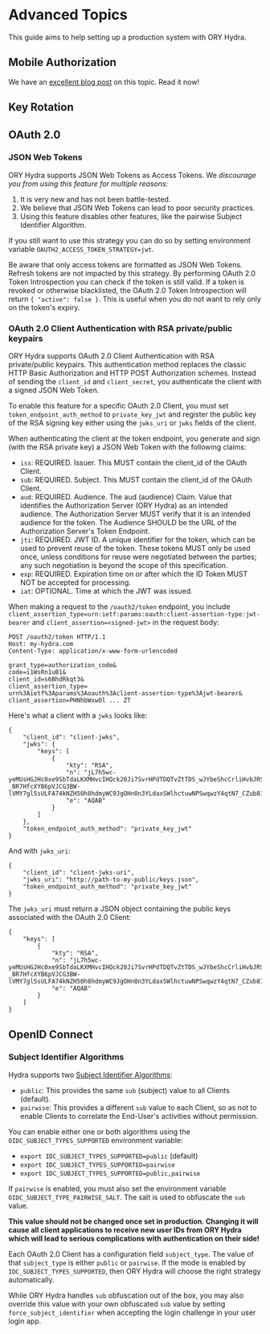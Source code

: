 # Advanced Topics

This guide aims to help setting up a production system with ORY Hydra.

<!-- toc -->

## Mobile Authorization

We have an [excellent blog post](https://www.ory.sh/oauth2-for-mobile-app-spa-browser) on this topic. Read it now!

## Key Rotation



## OAuth 2.0

### JSON Web Tokens

ORY Hydra supports JSON Web Tokens as Access Tokens. We *discourage you from using this feature for multiple reasons:*

1. It is very new and has not been battle-tested.
2. We believe that JSON Web Tokens can lead to poor security practices.
3. Using this feature disables other features, like the pairwise Subject Identifier Algorithm.

If you still want to use this strategy you can do so by setting environment variable `OAUTH2_ACCESS_TOKEN_STRATEGY=jwt`.

Be aware that only access tokens are formatted as JSON Web Tokens. Refresh tokens are not impacted by this strategy.
By performing OAuth 2.0 Token Introspection you can check if the token is still valid. If a token is revoked or otherwise
blacklisted, the OAuth 2.0 Token Introspection will return `{ "active": false }`. This is useful when you do not want
to rely only on the token's expiry.

### OAuth 2.0 Client Authentication with RSA private/public keypairs

ORY Hydra supports OAuth 2.0 Client Authentication with RSA private/public keypairs. This authentication method
replaces the classic HTTP Basic Authorization and HTTP POST Authorization schemes. Instead of sending the `client_id`
and `client_secret`, you authenticate the client with a signed JSON Web Token.

To enable this feature for a specific OAuth 2.0 Client, you must set `token_endpoint_auth_method` to `private_key_jwt`
and register the public key of the RSA signing key either using the `jwks_uri` or `jwks` fields of the client.

When authenticating the client at the token endpoint, you generate and sign (with the RSA private key) a JSON Web Token
with the following claims:

* `iss`: REQUIRED. Issuer. This MUST contain the client_id of the OAuth Client.
* `sub`: REQUIRED. Subject. This MUST contain the client_id of the OAuth Client.
* `aud`: REQUIRED. Audience. The aud (audience) Claim. Value that identifies the Authorization Server (ORY Hydra) as an
intended audience. The Authorization Server MUST verify that it is an intended audience for the token.
The Audience SHOULD be the URL of the Authorization Server's Token Endpoint.
* `jti`: REQUIRED. JWT ID. A unique identifier for the token, which can be used to prevent reuse of the token.
These tokens MUST only be used once, unless conditions for reuse were negotiated between the parties; any such
negotiation is beyond the scope of this specification.
* `exp`: REQUIRED. Expiration time on or after which the ID Token MUST NOT be accepted for processing.
* `iat`: OPTIONAL. Time at which the JWT was issued.

When making a request to the `/oauth2/token` endpoint, you include `client_assertion_type=urn:ietf:params:oauth:client-assertion-type:jwt-bearer`
and `client_assertion=<signed-jwt>` in the request body:

```
POST /oauth2/token HTTP/1.1
Host: my-hydra.com
Content-Type: application/x-www-form-urlencoded

grant_type=authorization_code&
code=i1WsRn1uB1&
client_id=s6BhdRkqt3&
client_assertion_type=
urn%3Aietf%3Aparams%3Aoauth%3Aclient-assertion-type%3Ajwt-bearer&
client_assertion=PHNhbWxwOl ... ZT
```

Here's what a client with a `jwks` looks like:

```
{
    "client_id": "client-jwks",
    "jwks": {
        "keys": [
            {
                "kty": "RSA",
                "n": "jL7h5wc-yeMUsHGJHc0xe9SbTdaLKXMHvcIHQck20Ji7SvrHPdTDQTvZtTDS_wJYbeShcCrliHvbJRSZhtEe0mPJpyWg3O_HkKy6_SyHepLK-_BR7HfcXYB6pVJCG3BW-lVMY7gl5sULFA74kNZH50h8hdmyWC9JgOHn0n3YLdaxSWlhctuwNPSwqwzY4qtN7_CZub81SXWpKiwj4UpyB10b8rM8qn35FS1hfsaFCVi0gQpd4vFDgFyqqpmiwq8oMr8RZ2mf0NMKCP3RXnMhy9Yq8O7lgG2t6g1g9noWbzZDUZNc54tv4WGFJ_rJZRz0jE_GR6v5sdqsDTdjFquPlQ",
                "e": "AQAB"
            }
        ]
    },
    "token_endpoint_auth_method": "private_key_jwt"
}
```

And with `jwks_uri`:

```
{
    "client_id": "client-jwks-uri",
    "jwks_uri": "http://path-to-my-public/keys.json",
    "token_endpoint_auth_method": "private_key_jwt"
}
```

The `jwks_uri` must return a JSON object containing the public keys associated with the OAuth 2.0 Client:

```
{
    "keys": [
        {
            "kty": "RSA",
            "n": "jL7h5wc-yeMUsHGJHc0xe9SbTdaLKXMHvcIHQck20Ji7SvrHPdTDQTvZtTDS_wJYbeShcCrliHvbJRSZhtEe0mPJpyWg3O_HkKy6_SyHepLK-_BR7HfcXYB6pVJCG3BW-lVMY7gl5sULFA74kNZH50h8hdmyWC9JgOHn0n3YLdaxSWlhctuwNPSwqwzY4qtN7_CZub81SXWpKiwj4UpyB10b8rM8qn35FS1hfsaFCVi0gQpd4vFDgFyqqpmiwq8oMr8RZ2mf0NMKCP3RXnMhy9Yq8O7lgG2t6g1g9noWbzZDUZNc54tv4WGFJ_rJZRz0jE_GR6v5sdqsDTdjFquPlQ",
            "e": "AQAB"
        }
    ]
}
```


## OpenID Connect

### Subject Identifier Algorithms

Hydra supports two [Subject Identifier Algorithms](http://openid.net/specs/openid-connect-core-1_0.html#SubjectIDTypes):

* `public`: This provides the same `sub` (subject) value to all Clients (default).
* `pairwise`: This provides a different `sub` value to each Client, so as not to enable Clients to
correlate the End-User's activities without permission.

You can enable either one or both algorithms using the `OIDC_SUBJECT_TYPES_SUPPORTED` environment variable:

* `export IDC_SUBJECT_TYPES_SUPPORTED=public` (default)
* `export IDC_SUBJECT_TYPES_SUPPORTED=pairwise`
* `export IDC_SUBJECT_TYPES_SUPPORTED=public,pairwise`

If `pairwise` is enabled, you must also set the environment variable `OIDC_SUBJECT_TYPE_PAIRWISE_SALT`. The salt
is used to obfuscate the `sub` value.

**This value should not be changed once set in production. Changing it will cause all client applications
to receive new user IDs from ORY Hydra which will lead to serious complications with authentication on their side!**

Each OAuth 2.0 Client has a configuration field `subject_type`. The value of that `subject_type` is either `public` or
`pairwise`. If the mode is enabled by `IDC_SUBJECT_TYPES_SUPPORTED`, then ORY Hydra will choose the right strategy automatically.

While ORY Hydra handles `sub` obfuscation out of the box, you may also override this value with your own obfuscated
`sub` value by setting `force_subject_identifier` when accepting the login challenge in your user login app.
